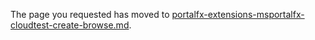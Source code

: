 
The page you requested has moved to [portalfx-extensions-msportalfx-cloudtest-create-browse.md](portalfx-extensions-msportalfx-cloudtest-create-browse.md).
